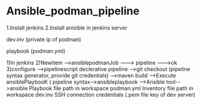 # Ansible_podman_pipeline
1.Install jenkins
2.Install anisible in jenkins server

dev.inv (private ip of podman)

playbook (podman.yml)



1)In jenkins
2)Newitem -->ansiblepodmanJob ---> pipeline --->ok
3)configure  -->pipelinescript
              declerative pipeline 
                  -->git checkout (pipeline syntax generator, provide git credentials)
                  -->maven build 
                  -->Execute ansiblePlaybooK ( pipeline syntax-->ansibleplaybook
                                                                      -->Ansible tool-->ansible
                                                                                         Playbook file path in workspace
                                                                                            podman.yml
                                                                                         Inventory file path in workspace
                                                                                            dev.inv
                                                                                        SSH connection credentials
                                                                                            (.pem file key of dev server)
